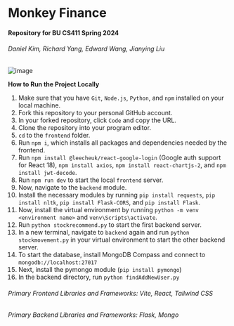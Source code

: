 # Monkey Finance

#### Repository for BU CS411 Spring 2024
###### Daniel Kim, Richard Yang, Edward Wang, Jianying Liu
![image](https://github.com/rich2025/411project/assets/156924821/5565160c-1057-4101-973c-1b52458214af)

**How to Run the Project Locally**
1. Make sure that you have `Git`, `Node.js`, `Python`, and `npm` installed on your local machine.
2. Fork this repository to your personal GitHub account.
3. In your forked repository, click `Code` and copy the URL.
4. Clone the repository into your program editor.
5. `cd` to the `frontend` folder.
6. Run `npm i`, which installs all packages and dependencies needed by the frontend.
7. Run `npm install @leecheuk/react-google-login` (Google auth support for React 18), `npm install axios`, `npm install react-chartjs-2`, and `npm install jwt-decode`.
8. Run `npm run dev` to start the local `frontend` server.
9. Now, navigate to the `backend` module.
10. Install the necessary modules by running `pip install requests`, `pip install nltk`, `pip install Flask-CORS`, and `pip install Flask`.
11. Now, install the virtual environment by running `python -m venv <environment name>` and `venv\Scripts\activate`.
12. Run `python stockrecommend.py` to start the first backend server.
13. In a new terminal, navigate to `backend` again and run `python stockmovement.py` in your virtual environment to start the other backend server.
14. To start the database, install MongoDB Compass and connect to `mongodb://localhost:27017`
15. Next, install the pymongo module (`pip install pymongo`)
16. In the backend directory, run `python findAddNewUser.py`

###### Primary Frontend Libraries and Frameworks: Vite, React, Tailwind CSS
###### Primary Backend Libraries and Frameworks: Flask, Mongo
